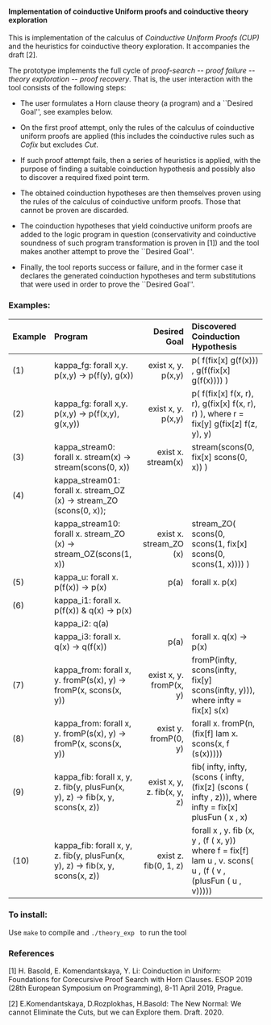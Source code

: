 <h4> Implementation of coinductive Uniform proofs and coinductive theory exploration </h4>

This is implementation of the calculus of *Coinductive Uniform Proofs (CUP)* and the heuristics for coinductive theory exploration. It accompanies the draft [2].

The prototype implements the full cycle of *proof-search -- proof failure -- theory exploration -- proof recovery*.
That is, the user interaction with the tool consists of the following steps:


* The user formulates a Horn clause theory (a program) and a ``Desired Goal'', see examples below.
 

* On the first proof attempt, only the rules of the calculus of coinductive uniform proofs are applied (this includes the coinductive rules such as *Cofix* but excludes *Cut*.

* If such proof attempt fails, then a series of heuristics is applied, with the purpose of finding a suitable coinduction hypothesis and possibly also to discover a required fixed point term.    

* The obtained coinduction hypotheses are then themselves proven using the rules of the calculus of coinductive uniform proofs. Those that cannot be proven are discarded. 
  
* The coinduction hypotheses that yield coinductive uniform proofs are added to the logic program in question (conservativity and coinductive soundness of such program transformation is proven in [1])
  and the tool makes another attempt to prove the ``Desired Goal''.

* Finally, the tool reports success or failure, and in the former case it declares the generated coinduction hypotheses and term substitutions that were used in order to prove the  ``Desired Goal''. 
  
<h3> Examples: </h3>  
  
Example|    Program                                                 |  Desired Goal      | Discovered Coinduction Hypothesis                     |
:------|:-----------------------------------------------------------|-------------------:|:------------------------------------------------------|
|  (1) |  kappa_fg: forall x,y.  p(x,y) -> p(f(y), g(x))             | exist x, y. p(x,y) | p( f(fix[x] g(f(x)))  ,  g(f(fix[x] g(f(x)))) ) |
| (2)   |  kappa_fg: forall x,y.  p(x,y) -> p(f(x,y), g(x,y))         | exist x, y. p(x,y) |   p( f(fix[x] f(x, r), r), g(fix[x] f(x, r), r) ), where r = fix[y] g(fix[z] f(z, y), y)
| (3)   | kappa_stream0: forall x.  stream(x) -> stream(scons(0, x)) | exist x. stream(x) | stream(scons(0, fix[x] scons(0, x)) )               | 
| (4)   | kappa_stream01: forall x. stream_OZ (x) -> stream_ZO (scons(0, x)); 
|| kappa_stream10: forall x. stream_ZO (x) -> stream_OZ(scons(1, x)) |  exist x. stream_ZO (x)  |  stream_ZO( scons(0, scons(1, fix[x] scons(0, scons(1, x)))) ) |
| (5)   |kappa_u: forall x.  p(f(x)) -> p(x) | p(a) |    forall x. p(x) |
| (6)   | kappa_i1: forall x.  p(f(x)) & q(x) -> p(x) 
||  kappa_i2: q(a) 
||  kappa_i3: forall x.  q(x) -> q(f(x))  |  p(a)  | forall x. q(x) -> p(x) |
| (7) | kappa_from: forall x, y. fromP(s(x), y) -> fromP(x, scons(x, y))  | exist x, y. fromP(x, y)  |  fromP(infty, scons(infty, fix[y] scons(infty, y))), where infty = fix[x] s(x)|
| (8) | kappa_from: forall x, y. fromP(s(x), y) -> fromP(x, scons(x, y)) | exist y. fromP(0, y)  |  forall x. fromP(n, (fix[f] lam x. scons(x, f (s(x)))))| 
| (9) | kappa_fib: forall x, y, z. fib(y, plusFun(x, y), z) -> fib(x, y, scons(x, z)) | exist x, y, z. fib(x, y, z)  |   fib(  infty,  infty, (scons ( infty,  (fix[z] (scons ( infty , z))), where infty = fix[x] plusFun ( x , x)|
| (10) | kappa_fib: forall x, y, z. fib(y, plusFun(x, y), z) -> fib(x, y, scons(x, z)) | exist z. fib(0, 1, z) | forall x , y. fib (x,  y ,  (f ( x, y)) where f = fix[f] lam u , v. scons( u , (f ( v , (plusFun ( u , v)))))|



<h3> To install: </h3>

Use `make` to compile and `./theory_exp ` to run the tool

<h3> References </h3>
[1] H. Basold, E. Komendantskaya, Y. Li: Coinduction in Uniform: Foundations for Corecursive Proof Search with Horn Clauses. ESOP 2019 (28th European Symposium on Programming), 8-11 April 2019, Prague.

[2] E.Komendantskaya, D.Rozplokhas, H.Basold: The New Normal: We cannot Eliminate the Cuts, but we can Explore them. Draft. 2020. 
